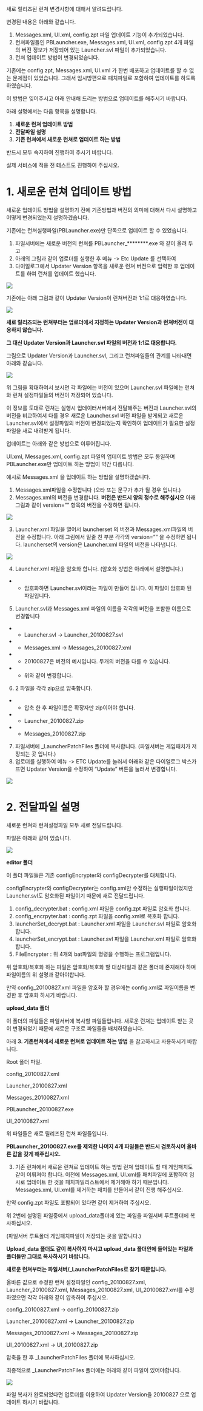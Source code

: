 새로 릴리즈된 런쳐 변경사항에 대해서 알려드립니다.

변경된 내용은 아래와 같습니다.

1. Messages.xml, UI.xml, config.zpt 파일 업데이트 기능이 추가되었습니다.
2. 런쳐파일들인 PBLauncher.exe, Messages.xml, UI.xml, config.zpt 4개 파일의 버전 정보가 저장되어 있는 Launcher.svl 파일이 추가되었습니다.
3. 런쳐 업데이트 방법이 변경되었습니다.

기존에는 config.zpt, Messages.xml, UI.xml 가 한번 배포하고 업데이트를 할 수 없는 문제점이 있었습니다. 그래서 임시방편으로 패치파일로 포함하여 업데이트를 하도록 하였습니다.

이 방법은 잊어주시고 아래 안내해 드리는 방법으로 업데이트를 해주시기 바랍니다.

아래 설명에서는 다음 항목을 설명합니다.
1. **새로운 런쳐 업데이트 방법**
2. **전달파일 설명**
3. **기존 런쳐에서 새로운 런쳐로 업데이트 하는 방법**

반드시 모두 숙지하여 진행하여 주시기 바랍니다.

실제 서비스에 적용 전 테스트도 진행하여 주십시오.

# 1. 새로운 런쳐 업데이트 방법
새로운 업데이트 방법을 설명하기 전에 기존방법과 버전의 의미에 대해서 다시 설명하고 어떻게 변경되었는지 설명하겠습니다.

기존에는 런쳐실행파일(PBLauncher.exe)만 단독으로 업데이트 할 수 있었습니다.

1. 파일서버에는 새로운 버전의 런쳐를 PBLauncher_********.exe 와 같이 올려 두고
2. 아래의 그림과 같이 업로더를 실행한 후 메뉴 -> Etc Update 를 선택하여
3. 다이얼로그에서 Updater Version 항목을 새로운 런쳐 버전으로 입력한 후 업데이트를 하여 런쳐를 업데이트 했습니다.

![](1.png)

기존에는 아래 그림과 같이 Updater Version이 런쳐버전과 1:1로 대응하였습니다.

![](2.png)

**새로 릴리즈되는 런쳐부터는 업로더에서 지정하는 Updater Version과 런쳐버전이 대응하지 않습니다.**

**그 대신 Updater Version과 Launcher.svl 파일의 버전과 1:1로 대응합니다.**

그림으로 Updater Version과 Launcher.svl, 그리고 런쳐파일들의 관계를 나타내면 아래와 같습니다.

![](3.png)

위 그림을 확대하여서 보시면 각 파일에는 버전이 있으며 Launcher.svl 파일에는 런쳐와 런쳐 설정파일들의 버전이 저장되어 있습니다.

이 정보를 토대로 런쳐는 실행시 업데이터서버에서 전달해주는 버전과 Launcher.svl의 버전을 비교하여서 다를 경우 새로운 Launcher.svl 버전 파일을 받게되고 새로운 Launcher.svl에서 설정파일의 버전이 변경되었는지 확인하여 업데이트가 필요한 설정파일을 새로 내려받게 됩니다.

업데이트는 아래와 같은 방법으로 이루어집니다.

UI.xml, Messages.xml, config.zpt 파일의 업데이트 방법은 모두 동일하며 PBLauncher.exe만 업데이트 하는 방법이 약간 다릅니다.

예시로 Messages.xml 을 업데이트 하는 방법을 설명하겠습니다.

1. Messages.xml파일을 수정합니다 (오타 또는 문구가 추가 될 경우 입니다.)
2. Messages.xml의 버전을 변경합니다. **버전은 반드시 양의 정수로 해주십시오** 아래 그림과 같이 version=”” 항목의 버전을 수정하면 됩니다.

![](4.png)

3. Launcher.xml 파일을 열어서 launcherset 의 버전과 Messages.xml파일의 버전을 수정합니다. 아래 그림에서 밑줄 친 부분 각각의 version=”” 을 수정하면 됩니다. launcherset의 version은 Launcher.xml 파일의 버전을 나타냅니다.

![](5.png)

4. Launcher.xml 파일을 암호화 합니다. (암호화 방법은 아래에서 설명합니다.)
* * 암호화하면 Launcher.svl이라는 파일이 만들어 집니다. 이 파일이 암호화 된 파일입니다.

5. Launcher.svl과 Messages.xml 파일의 이름을 각각의 버전을 포함한 이름으로 변경합니다
* * Launcher.svl -> Launcher_20100827.svl
* * Messages.xml -> Messages_20100827.xml
* * 20100827은 버전의 예시입니다. 두개의 버전을 다를 수 있습니다.
* * 위와 같이 변경합니다.

6. 2 파일을 각각 zip으로 압축합니다.
* * 압축 한 후 파일이름은 확장자만 zip이어야 합니다.
* * Launcher_20100827.zip
* * Messages_20100827.zip

7. 파일서버에 _LauncherPatchFiles 폴더에 복사합니다. (파일서버는 게임패치가 저장되는 곳 입니다.)
8. 업로더를 실행하여 메뉴 -> ETC Update를 눌러서 아래와 같은 다이얼로그 박스가 뜨면 Updater Version을 수정하여 “Update” 버튼을 눌러서 변경합니다.

![](6.png)

# 2. 전달파일 설명
새로운 런쳐와 런쳐설정파일 모두 새로 전달드립니다.

파일은 아래와 같이 있습니다.

![](7.png)

**editor 폴더**

이 폴더 파일들은 기존 configEncrypter와 configDecrypter를 대체합니다.

configEncrypter와 configDecrypter는 config.xml만 수정하는 실행파일이었지만 Launcher.svl도 암호화된 파일이기 때문에 새로 전달드립니다.

1. config_decrypter.bat : config.xml 파일을 config.zpt 파일로 암호화 합니다.
2. config_encrpyter.bat : config.zpt 파일을 config.xml로 복호화 합니다.
3. launcherSet_decrypt.bat : Launcher.xml 파일을 Launcher.svl 파일로 암호화 합니다.
4. launcherSet_encrypt.bat : Launcher.svl 파일을 Launcher.xml 파일로 암호화 합니다.
5. FileEncrypter : 위 4개의 bat파일의 명령을 수행하는 프로그램입니다.

위 암호화/복호화 하는 파일은 암호화/복호화 할 대상파일과 같은 폴더에 존재해야 하며 파일이름의 위 설명과 같아야합니다.

만약 config_20100827.xml 파일을 암호화 할 경우에는 config.xml로 파일이름을 변경한 후 암호화 하시기 바랍니다.

**upload_data 폴더**

이 폴더의 파일들은 파일서버에 복사할 파일들입니다. 새로운 런쳐는 업데이트 받는 곳이 변경되었기 때문에 새로운 구조로 파일들을 배치하였습니다.

아래 **3. 기존런쳐에서 새로운 런쳐로 업데이트 하는 방법** 을 참고하시고 사용하시기 바랍니다.

Root 폴더 파일.

config_20100827.xml

Launcher_20100827.xml

Messages_20100827.xml

PBLauncher_20100827.exe

UI_20100827.xml

위 파일들은 새로 릴리즈된 런쳐 파일들입니다.

**PBLauncher_20100827.exe를 제외한 나머지 4개 파일들은 반드시 검토하시어 올바른 값을 갖게 해주십시오.**

3. 기존 런쳐에서 새로운 런쳐로 업데이트 하는 방법
런쳐 업데이트 할 때 게임패치도 같이 이뤄져야 합니다. 이전에 Messages.xml, UI.xml를 패치파일에 포함하여 임시로 업데이트 한 것을 패치파일리스트에서 제거해야 하기 때문입니다. Messages.xml, UI.xml를 제거하는 패치를 만들어서 같이 진행 해주십시오.

만약 config.zpt 파일도 포함되어 있다면 같이 제거하여 주십시오.

위 2번에 설명된 파일중에서 upload_data폴더에 있는 파일을 파일서버 루트폴더에 복사하십시오.

(파일서버 루트폴더 게임패치파일이 저장되는 곳을 말합니다.)

**Upload_data 폴더도 같이 복사하지 마시고 upload_data 폴더안에 들어있는 파일과 폴더들만 그대로 복사하시기 바랍니다.**

**새로운 런쳐부터는 파일서버/_LauncherPatchFiles로 찾기 때문입니다.**

올바른 값으로 수정한 런쳐 설정파일인 config_20100827.xml, Launcher_20100827.xml, Messages_20100827.xml, UI_20100827.xml를 수정하였으면 각각 아래와 같이 압축하여 주십시오.

config_20100827.xml -> config_20100827.zip

Launcher_20100827.xml -> Launcher_20100827.zip

Messages_20100827.xml -> Messages_20100827.zip

UI_20100827.xml -> UI_20100827.zip

압축을 한 후 _LauncherPatchFiles 폴더에 복사하십시오.

최종적으로 _LauncherPatchFiles 폴더에는 아래와 같이 파일이 있어야합니다.

![](8.png)

파일 복사가 완료되었다면 업로더를 이용하여 Updater Version을 20100827 으로 업데이트 하시기 바랍니다.
